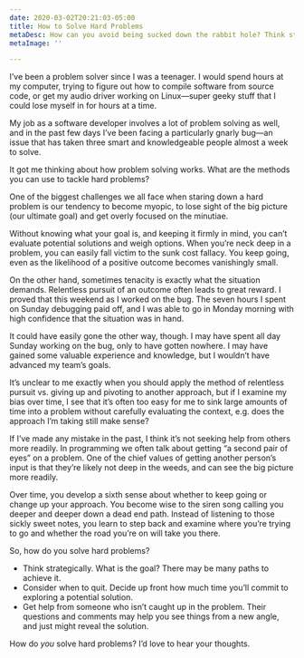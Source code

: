 ```yaml
---
date: 2020-03-02T20:21:03-05:00
title: How to Solve Hard Problems
metaDesc: How can you avoid being sucked down the rabbit hole? Think strategically.
metaImage: ''

---
```

I’ve been a problem solver since I was a teenager. I would spend hours at my computer, trying to figure out how to compile software from source code, or get my audio driver working on Linux—super geeky stuff that I could lose myself in for hours at a time.

My job as a software developer involves a lot of problem solving as well, and in the past few days I’ve been facing a particularly gnarly bug—an issue that has taken three smart and knowledgeable people almost a week to solve.

It got me thinking about how problem solving works. What are the methods you can use to tackle hard problems?

One of the biggest challenges we all face when staring down a hard problem is our tendency to become myopic, to lose sight of the big picture (our ultimate goal) and get overly focused on the minutiae.

Without knowing what your goal is, and keeping it firmly in mind, you can’t evaluate potential solutions and weigh options. When you’re neck deep in a problem, you can easily fall victim to the sunk cost fallacy. You keep going, even as the likelihood of a positive outcome becomes vanishingly small.

On the other hand, sometimes tenacity is exactly what the situation demands. Relentless pursuit of an outcome often leads to great reward. I proved that this weekend as I worked on the bug. The seven hours I spent on Sunday debugging paid off, and I was able to go in Monday morning with high confidence that the situation was in hand.

It could have easily gone the other way, though. I may have spent all day Sunday working on the bug, only to have gotten nowhere. I may have gained some valuable experience and knowledge, but I wouldn’t have advanced my team’s goals.

It’s unclear to me exactly when you should apply the method of relentless pursuit vs. giving up and pivoting to another approach, but if I examine my bias over time, I see that it’s often too easy for me to sink large amounts of time into a problem without carefully evaluating the context, e.g. does the approach I’m taking still make sense?

If I’ve made any mistake in the past, I think it’s not seeking help from others more readily. In programming we often talk about getting “a second pair of eyes” on a problem. One of the chief values of getting another person’s input is that they’re likely not deep in the weeds, and can see the big picture more readily.

Over time, you develop a sixth sense about whether to keep going or change up your approach. You become wise to the siren song calling you deeper and deeper down a dead end path. Instead of listening to those sickly sweet notes, you learn to step back and examine where you’re trying to go and whether the road you’re on will take you there.

So, how do you solve hard problems?

* Think strategically. What is the goal? There may be many paths to achieve it.
* Consider when to quit. Decide up front how much time you’ll commit to exploring a potential solution.
* Get help from someone who isn’t caught up in the problem. Their questions and comments may help you see things from a new angle, and just might reveal the solution.

How do _you_ solve hard problems? I’d love to hear your thoughts.